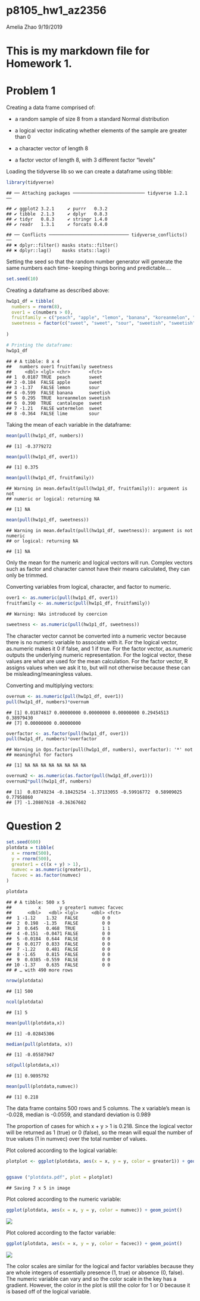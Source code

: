 p8105\_hw1\_az2356
================
Amelia Zhao
9/19/2019

# This is my markdown file for Homework 1.

# Problem 1

Creating a data frame comprised of:

  - a random sample of size 8 from a standard Normal distribution

  - a logical vector indicating whether elements of the sample are
    greater than 0

  - a character vector of length 8

  - a factor vector of length 8, with 3 different factor “levels”

Loading the tidyverse lib so we can create a dataframe using
    tibble:

``` r
library(tidyverse)
```

    ## ── Attaching packages ─────────────────────────── tidyverse 1.2.1 ──

    ## ✔ ggplot2 3.2.1     ✔ purrr   0.3.2
    ## ✔ tibble  2.1.3     ✔ dplyr   0.8.3
    ## ✔ tidyr   0.8.3     ✔ stringr 1.4.0
    ## ✔ readr   1.3.1     ✔ forcats 0.4.0

    ## ── Conflicts ────────────────────────────── tidyverse_conflicts() ──
    ## ✖ dplyr::filter() masks stats::filter()
    ## ✖ dplyr::lag()    masks stats::lag()

Setting the seed so that the random number generator will generate the
same numbers each time- keeping things boring and predictable….

``` r
set.seed(10)
```

Creating a dataframe as described above:

``` r
hw1p1_df = tibble(
  numbers = rnorm(8),
  over1 = c(numbers > 0),
  fruitfamily = c("peach", "apple", "lemon", "banana", "koreanmelon", "cantaloupe", "watermelon", "lime"),
  sweetness = factor(c("sweet", "sweet", "sour", "sweetish", "sweetish", "sweet", "sweet", "sour"))
  
)

# Printing the dataframe:
hw1p1_df
```

    ## # A tibble: 8 x 4
    ##   numbers over1 fruitfamily sweetness
    ##     <dbl> <lgl> <chr>       <fct>    
    ## 1  0.0187 TRUE  peach       sweet    
    ## 2 -0.184  FALSE apple       sweet    
    ## 3 -1.37   FALSE lemon       sour     
    ## 4 -0.599  FALSE banana      sweetish 
    ## 5  0.295  TRUE  koreanmelon sweetish 
    ## 6  0.390  TRUE  cantaloupe  sweet    
    ## 7 -1.21   FALSE watermelon  sweet    
    ## 8 -0.364  FALSE lime        sour

Taking the mean of each variable in the
    dataframe:

``` r
mean(pull(hw1p1_df, numbers))
```

    ## [1] -0.3779272

``` r
mean(pull(hw1p1_df, over1))
```

    ## [1] 0.375

``` r
mean(pull(hw1p1_df, fruitfamily))
```

    ## Warning in mean.default(pull(hw1p1_df, fruitfamily)): argument is not
    ## numeric or logical: returning NA

    ## [1] NA

``` r
mean(pull(hw1p1_df, sweetness))
```

    ## Warning in mean.default(pull(hw1p1_df, sweetness)): argument is not numeric
    ## or logical: returning NA

    ## [1] NA

Only the mean for the numeric and logical vectors will run. Complex
vectors such as factor and character cannot have their means calculated,
they can only be trimmed.

Converting variables from logical, character, and factor to numeric.

``` r
over1 <- as.numeric(pull(hw1p1_df, over1))
fruitfamily <- as.numeric(pull(hw1p1_df, fruitfamily))
```

    ## Warning: NAs introduced by coercion

``` r
sweetness <- as.numeric(pull(hw1p1_df, sweetness))
```

The character vector cannot be converted into a numeric vector because
there is no numeric variable to associate with it. For the logical
vector, as.numeric makes it 0 if false, and 1 if true. For the factor
vector, as.numeric outputs the underlying numeric representation. For
the logical vector, these values are what are used for the mean
calculation. For the factor vector, R assigns values when we ask it to,
but will not otherwise because these can be misleading/meaningless
values.

Converting and multiplying vectors:

``` r
overnum <- as.numeric(pull(hw1p1_df, over1))
pull(hw1p1_df, numbers)*overnum
```

    ## [1] 0.01874617 0.00000000 0.00000000 0.00000000 0.29454513 0.38979430
    ## [7] 0.00000000 0.00000000

``` r
overfactor <- as.factor(pull(hw1p1_df, over1)) 
pull(hw1p1_df, numbers)*overfactor
```

    ## Warning in Ops.factor(pull(hw1p1_df, numbers), overfactor): '*' not
    ## meaningful for factors

    ## [1] NA NA NA NA NA NA NA NA

``` r
overnum2 <- as.numeric(as.factor(pull(hw1p1_df,over1)))
overnum2*pull(hw1p1_df, numbers)
```

    ## [1]  0.03749234 -0.18425254 -1.37133055 -0.59916772  0.58909025  0.77958860
    ## [7] -1.20807618 -0.36367602

# Question 2

``` r
set.seed(600)
plotdata = tibble(
  x = rnorm(500),
  y = rnorm(500),
  greater1 = c((x + y) > 1),
  numvec = as.numeric(greater1),
  facvec = as.factor(numvec)
)

plotdata
```

    ## # A tibble: 500 x 5
    ##          x       y greater1 numvec facvec
    ##      <dbl>   <dbl> <lgl>     <dbl> <fct> 
    ##  1 -1.12    1.32   FALSE         0 0     
    ##  2  0.198  -1.35   FALSE         0 0     
    ##  3  0.645   0.468  TRUE          1 1     
    ##  4 -0.151  -0.0471 FALSE         0 0     
    ##  5 -0.0184  0.644  FALSE         0 0     
    ##  6  0.0177  0.833  FALSE         0 0     
    ##  7 -1.22    0.481  FALSE         0 0     
    ##  8 -1.65    0.815  FALSE         0 0     
    ##  9  0.0385 -0.559  FALSE         0 0     
    ## 10 -1.37    0.635  FALSE         0 0     
    ## # … with 490 more rows

``` r
nrow(plotdata)
```

    ## [1] 500

``` r
ncol(plotdata)
```

    ## [1] 5

``` r
mean(pull(plotdata,x))
```

    ## [1] -0.02845306

``` r
median(pull(plotdata, x))
```

    ## [1] -0.05587947

``` r
sd(pull(plotdata,x))
```

    ## [1] 0.9895792

``` r
mean(pull(plotdata,numvec))
```

    ## [1] 0.218

The data frame contains 500 rows and 5 columns. The x variable’s mean is
-0.028, median is -0.0559, and standard deviation is 0.989

The proportion of cases for which x + y \> 1 is 0.218. Since the logical
vector will be returned as 1 (true) or 0 (false), so the mean will equal
the number of true values (1 in numvec) over the total number of values.

Plot colored according to the logical
variable:

``` r
plotplot <- ggplot(plotdata, aes(x = x, y = y, color = greater1)) + geom_point()


ggsave ("plotdata.pdf", plot = plotplot)
```

    ## Saving 7 x 5 in image

Plot colored according to the numeric variable:

``` r
ggplot(plotdata, aes(x = x, y = y, color = numvec)) + geom_point()
```

![](p8105_hw1_az2356_files/figure-gfm/unnamed-chunk-9-1.png)<!-- -->

Plot colored according to the factor variable:

``` r
ggplot(plotdata, aes(x = x, y = y, color = facvec)) + geom_point()
```

![](p8105_hw1_az2356_files/figure-gfm/unnamed-chunk-10-1.png)<!-- -->

The color scales are similar for the logical and factor variables
because they are whole integers of essentially presence (1, true) or
absence (0, false). The numeric variable can vary and so the color scale
in the key has a gradient. However, the color in the plot is still the
color for 1 or 0 because it is based off of the logical variable.

